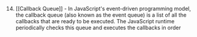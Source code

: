 14. [[Callback Queue]] - In JavaScript's event-driven programming model, the callback queue (also known as the event queue) is a list of all the callbacks that are ready to be executed. The JavaScript runtime periodically checks this queue and executes the callbacks in order